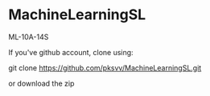 # MachineLearningSL
ML-10A-14S

If you've github account, clone using:

git clone https://github.com/pksvv/MachineLearningSL.git

or download the zip
